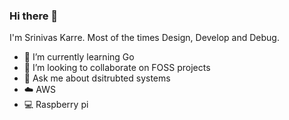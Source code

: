 ### Hi there 👋

<!--
**srinivaskarre/srinivaskarre** is a ✨ _special_ ✨ repository because its `README.md` (this file) appears on your GitHub profile.

Here are some ideas to get you started: -->

I'm Srinivas Karre. Most of the times Design, Develop and Debug.

- 🌱 I’m currently learning Go
- 👯 I’m looking to collaborate on FOSS projects
- 💬 Ask me about dsitrubted systems
- :cloud: AWS
- :computer: Raspberry pi
